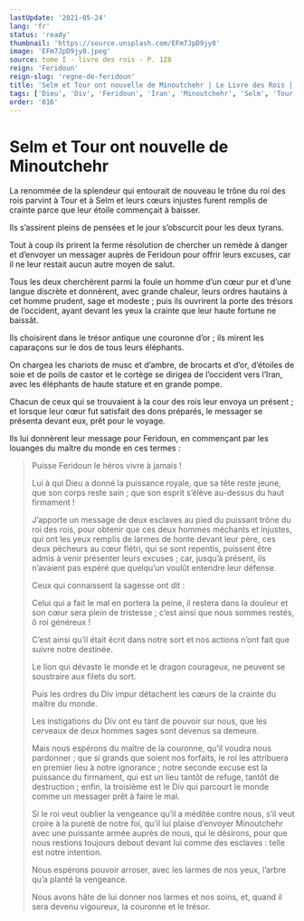 ```yaml
---
lastUpdate: '2021-05-24'
lang: 'fr'
status: 'ready'
thumbnail: 'https://source.unsplash.com/EFm7JpD9jy8'
image: 'EFm7JpD9jy8.jpeg'
source: tome I - livre des rois - P. 128
reign: 'Feridoun'
reign-slug: 'regne-de-feridoun'
title: 'Selm et Tour ont nouvelle de Minoutchehr | Le Livre des Rois | Shâhnâmeh'
tags: ['Dieu', 'Div', 'Feridoun', 'Iran', 'Minoutchehr', 'Selm', 'Tour']
order: '016'
---
```


# Selm et Tour ont nouvelle de Minoutchehr

La renommée de la splendeur qui entourait de nouveau le trône du roi des rois parvint à Tour et à Selm et leurs cœurs injustes furent remplis de crainte parce que leur étoile commençait à baisser.

Ils s’assirent pleins de pensées et le jour s’obscurcit pour les deux tyrans.

Tout à coup ils prirent la ferme résolution de chercher un remède à danger et d’envoyer un messager auprès de Feridoun pour offrir leurs excuses, car il ne leur restait aucun autre moyen de salut.

Tous les deux cherchèrent parmi la foule un homme d’un cœur pur et d’une langue discrète et donnèrent, avec grande chaleur, leurs ordres hautains à cet homme prudent, sage et modeste ; puis ils ouvrirent la porte des trésors de l’occident, ayant devant les yeux la crainte que leur haute fortune ne baissât.

Ils choisirent dans le trésor antique une couronne d’or ; ils mirent les caparaçons sur le dos de tous leurs éléphants.

On chargea les chariots de musc et d’ambre, de brocarts et d’or, d’étoiles de soie et de poils de castor et le cortège se dirigea de l’occident vers l’Iran, avec les éléphants de haute stature et en grande pompe.

Chacun de ceux qui se trouvaient à la cour des rois leur envoya un présent ; et lorsque leur cœur fut satisfait des dons préparés, le messager se présenta devant eux, prêt pour le voyage.

Ils lui donnèrent leur message pour Feridoun, en commençant par les louanges du maître du monde en ces termes :

> Puisse Feridoun le héros vivre à jamais !
>
> Lui à qui Dieu a donné la puissance royale, que sa tête reste jeune, que son corps reste sain ; que son esprit s’élève au-dessus du haut firmament !
>
> J’apporte un message de deux esclaves au pied du puissant trône du roi des rois, pour obtenir que ces deux hommes méchants et injustes, qui ont les yeux remplis de larmes de honte devant leur père, ces deux pécheurs au cœur flétri, qui se sont repentis, puissent être admis à venir présenter leurs excuses ; car, jusqu’à présent, ils n’avaient pas espéré que quelqu’un voulût entendre leur défense.
>
> Ceux qui connaissent la sagesse ont dit :
>
> Celui qui a fait le mal en portera la peine, il restera dans la douleur et son cœur sera plein de tristesse ; c’est ainsi que nous sommes restés, ô roi généreux !
>
> C’est ainsi qu’il était écrit dans notre sort et nos actions n’ont fait que suivre notre destinée.
>
> Le lion qui dévaste le monde et le dragon courageux, ne peuvent se soustraire aux filets du sort.
>
> Puis les ordres du Div impur détachent les cœurs de la crainte du maître du monde.
>
> Les instigations du Div ont eu tant de pouvoir sur nous, que les cerveaux de deux hommes sages sont devenus sa demeure.
>
> Mais nous espérons du maître de la couronne, qu’il voudra nous pardonner ; que si grands que soient nos forfaits, le roi les attribuera en premier lieu à notre ignorance ; notre seconde excuse est la puissance du firmament, qui est un lieu tantôt de refuge, tantôt de destruction ; enfin, la troisième est le Div qui parcourt le monde comme un messager prêt à faire le mal.
>
> Si le roi veut oublier la vengeance qu’il a méditée contre nous, s’il veut croire à la pureté de notre foi, qu’il lui plaise d’envoyer Minoutchehr avec une puissante armée auprès de nous, qui le désirons, pour que nous restions toujours debout devant lui comme des esclaves : telle est notre intention.
>
> Nous espérons pouvoir arroser, avec les larmes de nos yeux, l’arbre qu’a planté la vengeance.
>
> Nous avons hâte de lui donner nos larmes et nos soins, et, quand il sera devenu vigoureux, la couronne et le trésor.
